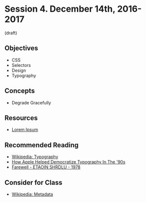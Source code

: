 # Session 4\. December 14th, 2016-2017

(draft)

## Objectives

- CSS
- Selectors
- Design
- Typography

## Concepts

- Degrade Gracefully

## Resources

- [Lorem Ipsum](http://www.lipsum.com/)

## Recommended Reading

- [Wikipedia: Typography](https://en.wikipedia.org/wiki/Typography)
- [How Apple Helped Democratize Typography In The '90s](https://www.fastcodesign.com/3065804/how-apple-helped-democratize-typography-in-the-90s)
- [Farewell - ETAOIN SHRDLU - 1978](https://vimeo.com/127605643)

## Consider for Class

- [Wikipedia: Metadata](https://en.wikipedia.org/wiki/Metadata)
